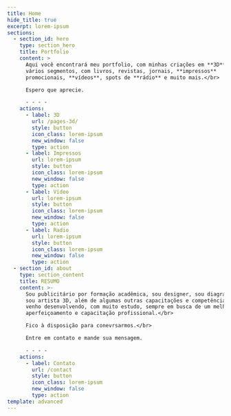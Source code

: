 ```yaml
---
title: Home
hide_title: true
excerpt: lorem-ipsum
sections:
  - section_id: hero
    type: section_hero
    title: Portfolio
    content: >
      Aqui você encontrará meu portfolio, com minhas criações em **3D** para
      vários segmentos, com livros, revistas, jornais, **impressos**
      promocionais, **vídeos**, spots de **rádio** e muito mais.</br>

      Espero que aprecie.

      - - - -
    actions:
      - label: 3D
        url: /pages-3d/
        style: button
        icon_class: lorem-ipsum
        new_window: false
        type: action
      - label: Impressos
        url: lorem-ipsum
        style: button
        icon_class: lorem-ipsum
        new_window: false
        type: action
      - label: Vídeo
        url: lorem-ipsum
        style: button
        icon_class: lorem-ipsum
        new_window: false
        type: action
      - label: Radio
        url: lorem-ipsum
        style: button
        icon_class: lorem-ipsum
        new_window: false
        type: action
  - section_id: about
    type: section_content
    title: RESUMO
    content: >-
      Sou publicitário por formação acadêmica, sou designer, sou diagramador e
      sou artista 3D, além de algumas outras capacitações e competências que
      venho desenvolvendo, com muito estudo, sempre em busca de um melhor
      aperfeiçoamento e capacitação profissional.</br>

      Fico à disposição para conevrsarmos.</br>

      Entre em contato e mande sua mensagem.

      - - - -
    actions:
      - label: Contato
        url: /contact
        style: button
        icon_class: lorem-ipsum
        new_window: false
        type: action
template: advanced
---
```

